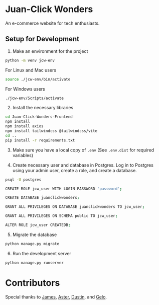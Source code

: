 # Juan-Click Wonders

An e-commerce website for tech enthusiasts.

## Setup for Development

1. Make an environment for the project

```bash
python -m venv jcw-env
```

For Linux and Mac users

```bash
source ./jcw-env/bin/activate
```

For Windows users

```bash
./jcw-env/Scripts/activate 
```

2. Install the necessary libraries

```bash
cd Juan-Click-Wonders-Frontend
npm install
npm install axios
npm install tailwindcss @tailwindcss/vite
cd ..
pip install -r requirements.txt
```

3. Make sure you have a local copy of `.env` (See `.env.dist` for required variables)

4. Create necessary user and database in Postgres. Log in to Postgres using your admin user, create a role, and create a database.

```bash
psql -U postgres
```

```bash
CREATE ROLE jcw_user WITH LOGIN PASSWORD 'password';
```

```bash
CREATE DATABASE juanclickwonders;
```

```bash
GRANT ALL PRIVILEGES ON DATABASE juanclickwonders TO jcw_user;
```

```bash
GRANT ALL PRIVILEGES ON SCHEMA public TO jcw_user;
```

```bash
ALTER ROLE jcw_user CREATEDB;
```

5. Migrate the database

```bash
python manage.py migrate
```

6. Run the development server

```bash
python manage.py runserver
```

# Contributors

Special thanks to [James](https://github.com/kintengg), [Aster](https://github.com/astermangabat25), [Dustin](https://github.com/DustinAgner27), and [Gelo](https://github.com/angelo-dlcrz).
